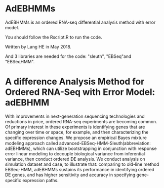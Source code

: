 # AdEBHMMs

AdEBHMMs is an ordered RNA-seq differential analysis method with error model.

You should follow the Rscript.R to run the code.

Written by Lang HE in May 2018.

And 3 libraries are needed for the code: "sleuth", "EBSeq"and "EBSeqHMM".



# A difference Analysis Method for Ordered RNA-Seq with Error Model: adEBHMM

With improvements in next-generation sequencing technologies and reductions in price, ordered RNA-seq experiments are becoming common. Of primary interest in these experiments is identifying genes that are changing over time or space, for example, and then characterizing the speciﬁc expression changes. We propose an empirical Bayes mixture modeling approach called advanced-EBSeq-HMM-Sleuth(abbreviation: adEBHMMs), which can utilize bootstrapping in conjunction with response error linear modeling to decouple biological variance from inferential variance, then conduct ordered DE analysis. We conduct analysis on simulation dataset and case, to illustrate that: comparing to old-line method EBSeq-HMM, adEBHMMs sustains its performance in identifying ordered DE genes, and has higher sensitivity and accuracy in specifying gene-speciﬁc expression paths.

